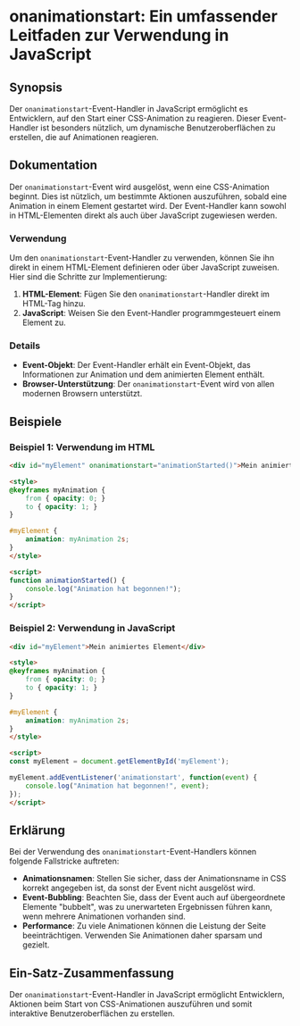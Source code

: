 <!--
Meta Description: # onanimationstart: Ein umfassender Leitfaden zur Verwendung in JavaScript ## Synopsis Der `onanimationstart`-Event-Handler in JavaScript ermöglicht e...
Meta Keywords: event, der, onanimationstart, handler, animation
-->

# onanimationstart: Ein umfassender Leitfaden zur Verwendung in JavaScript

## Synopsis
Der `onanimationstart`-Event-Handler in JavaScript ermöglicht es Entwicklern, auf den Start einer CSS-Animation zu reagieren. Dieser Event-Handler ist besonders nützlich, um dynamische Benutzeroberflächen zu erstellen, die auf Animationen reagieren.

## Dokumentation
Der `onanimationstart`-Event wird ausgelöst, wenn eine CSS-Animation beginnt. Dies ist nützlich, um bestimmte Aktionen auszuführen, sobald eine Animation in einem Element gestartet wird. Der Event-Handler kann sowohl in HTML-Elementen direkt als auch über JavaScript zugewiesen werden.

### Verwendung
Um den `onanimationstart`-Event-Handler zu verwenden, können Sie ihn direkt in einem HTML-Element definieren oder über JavaScript zuweisen. Hier sind die Schritte zur Implementierung:

1. **HTML-Element**: Fügen Sie den `onanimationstart`-Handler direkt im HTML-Tag hinzu.
2. **JavaScript**: Weisen Sie den Event-Handler programmgesteuert einem Element zu.

### Details
- **Event-Objekt**: Der Event-Handler erhält ein Event-Objekt, das Informationen zur Animation und dem animierten Element enthält.
- **Browser-Unterstützung**: Der `onanimationstart`-Event wird von allen modernen Browsern unterstützt.

## Beispiele
### Beispiel 1: Verwendung im HTML
```html
<div id="myElement" onanimationstart="animationStarted()">Mein animiertes Element</div>

<style>
@keyframes myAnimation {
    from { opacity: 0; }
    to { opacity: 1; }
}

#myElement {
    animation: myAnimation 2s;
}
</style>

<script>
function animationStarted() {
    console.log("Animation hat begonnen!");
}
</script>
```

### Beispiel 2: Verwendung in JavaScript
```html
<div id="myElement">Mein animiertes Element</div>

<style>
@keyframes myAnimation {
    from { opacity: 0; }
    to { opacity: 1; }
}

#myElement {
    animation: myAnimation 2s;
}
</style>

<script>
const myElement = document.getElementById('myElement');

myElement.addEventListener('animationstart', function(event) {
    console.log("Animation hat begonnen!", event);
});
</script>
```

## Erklärung
Bei der Verwendung des `onanimationstart`-Event-Handlers können folgende Fallstricke auftreten:

- **Animationsnamen**: Stellen Sie sicher, dass der Animationsname in CSS korrekt angegeben ist, da sonst der Event nicht ausgelöst wird.
- **Event-Bubbling**: Beachten Sie, dass der Event auch auf übergeordnete Elemente "bubbelt", was zu unerwarteten Ergebnissen führen kann, wenn mehrere Animationen vorhanden sind.
- **Performance**: Zu viele Animationen können die Leistung der Seite beeinträchtigen. Verwenden Sie Animationen daher sparsam und gezielt.

## Ein-Satz-Zusammenfassung
Der `onanimationstart`-Event-Handler in JavaScript ermöglicht Entwicklern, Aktionen beim Start von CSS-Animationen auszuführen und somit interaktive Benutzeroberflächen zu erstellen.